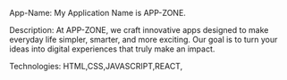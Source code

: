 App-Name: My Application Name is APP-ZONE. 

Description: At APP-ZONE, we craft innovative apps designed to make everyday life simpler, smarter, and more exciting. Our goal is to turn your ideas into digital experiences that truly make an impact.

Technologies: HTML,CSS,JAVASCRIPT,REACT,